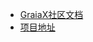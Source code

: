 <!-- _navbar.md 导航栏 -->

* [GraiaX社区文档](https://graiax.cn/make_ero_bot/credit.html)
* [项目地址](https://github.com/konelane/QQbot_Kal-tsit)